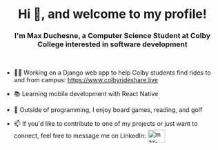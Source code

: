 <h1 align="center">Hi 👋, and welcome to my profile!</h1>
<h3 align="center">I'm Max Duchesne, a Computer Science Student at Colby College interested in software development</h3>

<br>

- 👨‍💻 Working on a Django web app to help Colby students find rides to and from campus: https://www.colbyrideshare.live

- 📚 Learning mobile development with React Native

- 🎲 Outside of programming, I enjoy board games, reading, and golf

- 📫 If you'd like to contribute to one of my projects or just want to connect, feel free to message me on LinkedIn: <a href="https://linkedin.com/in/max-duchesne" target="blank"><img align="center" src="https://raw.githubusercontent.com/rahuldkjain/github-profile-readme-generator/master/src/images/icons/Social/linked-in-alt.svg" alt="max-duchesne" height="30" width="40" /></a>
